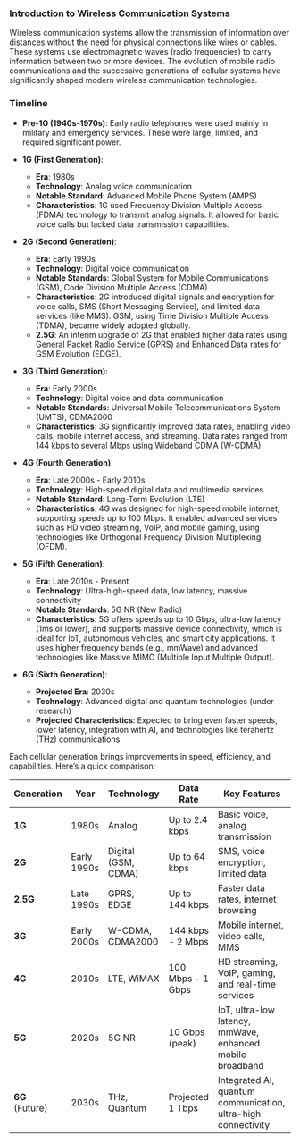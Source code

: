 ### Introduction to Wireless Communication Systems

Wireless communication systems allow the transmission of information over distances without the need for physical connections like wires or cables. These systems use electromagnetic waves (radio frequencies) to carry information between two or more devices. The evolution of mobile radio communications and the successive generations of cellular systems have significantly shaped modern wireless communication technologies.

### Timeline 
- **Pre-1G (1940s-1970s)**: Early radio telephones were used mainly in military and emergency services. These were large, limited, and required significant power.

- **1G (First Generation)**:
	- **Era**: 1980s
	- **Technology**: Analog voice communication
	- **Notable Standard**: Advanced Mobile Phone System (AMPS)
	- **Characteristics**: 1G used Frequency Division Multiple Access (FDMA) technology to transmit analog signals. It allowed for basic voice calls but lacked data transmission capabilities.
- **2G (Second Generation)**:
	- **Era**: Early 1990s
	- **Technology**: Digital voice communication
	- **Notable Standards**: Global System for Mobile Communications (GSM), Code Division Multiple Access (CDMA)
	- **Characteristics**: 2G introduced digital signals and encryption for voice calls, SMS (Short Messaging Service), and limited data services (like MMS). GSM, using Time Division Multiple Access (TDMA), became widely adopted globally.
	- **2.5G**: An interim upgrade of 2G that enabled higher data rates using General Packet Radio Service (GPRS) and Enhanced Data rates for GSM Evolution (EDGE).
- **3G (Third Generation)**:
	- **Era**: Early 2000s
	- **Technology**: Digital voice and data communication
	- **Notable Standards**: Universal Mobile Telecommunications System (UMTS), CDMA2000
	- **Characteristics**: 3G significantly improved data rates, enabling video calls, mobile internet access, and streaming. Data rates ranged from 144 kbps to several Mbps using Wideband CDMA (W-CDMA).
- **4G (Fourth Generation)**:
	- **Era**: Late 2000s - Early 2010s
	- **Technology**: High-speed digital data and multimedia services
	- **Notable Standard**: Long-Term Evolution (LTE)
	- **Characteristics**: 4G was designed for high-speed mobile internet, supporting speeds up to 100 Mbps. It enabled advanced services such as HD video streaming, VoIP, and mobile gaming, using technologies like Orthogonal Frequency Division Multiplexing (OFDM).
- **5G (Fifth Generation)**:
	- **Era**: Late 2010s - Present
	- **Technology**: Ultra-high-speed data, low latency, massive connectivity
	- **Notable Standards**: 5G NR (New Radio)
	- **Characteristics**: 5G offers speeds up to 10 Gbps, ultra-low latency (1ms or lower), and supports massive device connectivity, which is ideal for IoT, autonomous vehicles, and smart city applications. It uses higher frequency bands (e.g., mmWave) and advanced technologies like Massive MIMO (Multiple Input Multiple Output).
- **6G (Sixth Generation)**:
	- **Projected Era**: 2030s
	- **Technology**: Advanced digital and quantum technologies (under research)
	- **Projected Characteristics**: Expected to bring even faster speeds, lower latency, integration with AI, and technologies like terahertz (THz) communications.


Each cellular generation brings improvements in speed, efficiency, and capabilities. Here’s a quick comparison:

| **Generation**  | **Year**    | **Technology**      | **Data Rate**     | **Key Features**                                              |
| --------------- | ----------- | ------------------- | ----------------- | ------------------------------------------------------------- |
| **1G**          | 1980s       | Analog              | Up to 2.4 kbps    | Basic voice, analog transmission                              |
| **2G**          | Early 1990s | Digital (GSM, CDMA) | Up to 64 kbps     | SMS, voice encryption, limited data                           |
| **2.5G**        | Late 1990s  | GPRS, EDGE          | Up to 144 kbps    | Faster data rates, internet browsing                          |
| **3G**          | Early 2000s | W-CDMA, CDMA2000    | 144 kbps - 2 Mbps | Mobile internet, video calls, MMS                             |
| **4G**          | 2010s       | LTE, WiMAX          | 100 Mbps - 1 Gbps | HD streaming, VoIP, gaming, and real-time services            |
| **5G**          | 2020s       | 5G NR               | 10 Gbps (peak)    | IoT, ultra-low latency, mmWave, enhanced mobile broadband     |
| **6G** (Future) | 2030s       | THz, Quantum        | Projected 1 Tbps  | Integrated AI, quantum communication, ultra-high connectivity |
